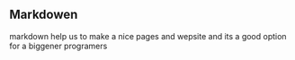 ## Markdowen

markdown      help us to make a nice pages and wepsite and its a good option for  a biggener programers
